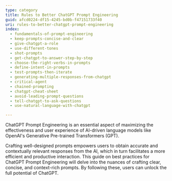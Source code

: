 ```yaml
---
type: category
title: Rules to Better ChatGPT Prompt Engineering
guid: afcd0224-df15-4245-bd0b-f47151733f40
uri: rules-to-better-chatgpt-prompt-engineering
index:
  - fundamentals-of-prompt-engineering
  - keep-prompts-concise-and-clear
  - give-chatgpt-a-role
  - use-different-tones
  - shot-prompts
  - get-chatgpt-to-answer-step-by-step
  - choose-the-right-verbs-in-prompts
  - define-intent-in-prompts
  - test-prompts-then-iterate
  - generating-multiple-responses-from-chatgpt
  - critical-agent
  - chained-prompting
  - chatgpt-cheat-sheet
  - avoid-leading-prompt-questions
  - tell-chatgpt-to-ask-questions
  - use-natural-language-with-chatgpt

---
```

ChatGPT Prompt Engineering is an essential aspect of maximizing the effectiveness and user experience of AI-driven language models like OpenAI's Generative Pre-trained Transformers (GPT). 

Crafting well-designed prompts empowers users to obtain accurate and contextually relevant responses from the AI, which in turn facilitates a more efficient and productive interaction. This guide on best practices for ChatGPT Prompt Engineering will delve into the nuances of crafting clear, concise, and context-rich prompts. By following these, users can unlock the full potential of ChatGPT.
